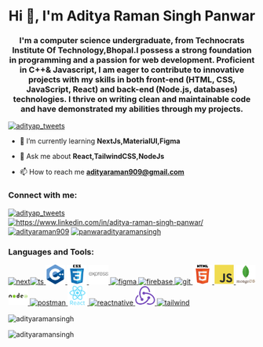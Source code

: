 <h1 align="center">Hi 👋, I'm Aditya Raman Singh Panwar</h1>
<h3 align="center">I'm a computer science undergraduate, from Technocrats Institute Of Technology,Bhopal.I possess a strong foundation in programming and a passion for web development. Proficient in C++& Javascript, I am eager to contribute to innovative projects with my skills in both front-end (HTML, CSS, JavaScript, React) and back-end (Node.js, databases) technologies. I thrive on writing clean and maintainable code and have demonstrated my abilities through my projects.</h3>

<p align="left"> <a href="https://twitter.com/adityap_tweets" target="blank"><img src="https://img.shields.io/twitter/follow/adityap_tweets?logo=twitter&style=for-the-badge" alt="adityap_tweets" /></a> </p>

- 🌱 I’m currently learning **NextJs,MaterialUI,Figma**

- 💬 Ask me about **React,TailwindCSS,NodeJs**

- 📫 How to reach me **adityaraman909@gmail.com**

<h3 align="left">Connect with me:</h3>
<p align="left">
<a href="https://twitter.com/adityap_tweets" target="blank"><img align="center" src="https://raw.githubusercontent.com/rahuldkjain/github-profile-readme-generator/master/src/images/icons/Social/twitter.svg" alt="adityap_tweets" height="30" width="40" /></a>
<a href="https://linkedin.com/in/https://www.linkedin.com/in/aditya-raman-singh-panwar/" target="blank"><img align="center" src="https://raw.githubusercontent.com/rahuldkjain/github-profile-readme-generator/master/src/images/icons/Social/linked-in-alt.svg" alt="https://www.linkedin.com/in/aditya-raman-singh-panwar/" height="30" width="40" /></a>
<a href="https://www.codechef.com/users/adityaraman909" target="blank"><img align="center" src="https://cdn.jsdelivr.net/npm/simple-icons@3.1.0/icons/codechef.svg" alt="adityaraman909" height="30" width="40" /></a>
<a href="https://www.leetcode.com/panwaradityaramansingh" target="blank"><img align="center" src="https://raw.githubusercontent.com/rahuldkjain/github-profile-readme-generator/master/src/images/icons/Social/leet-code.svg" alt="panwaradityaramansingh" height="30" width="40" /></a>
</p>

<h3 align="left">Languages and Tools:</h3>
<p align="left"> <a href="https://www.svgrepo.com/show/354112/nextjs.svg" target="_blank" rel="noreferrer">  <a href="" target="_blank" rel="noreferrer"><img src="https://www.svgrepo.com/show/368858/nextjs.svg" alt="next" width="40" height="40"/><img src="https://www.svgrepo.com/show/374146/typescript-official.svg" alt="ts" width="40" height="40"/> </a> <a href="https://www.w3schools.com/cpp/" target="_blank" rel="noreferrer"> <img src="https://raw.githubusercontent.com/devicons/devicon/master/icons/cplusplus/cplusplus-original.svg" alt="cplusplus" width="40" height="40"/> </a> <a href="https://www.w3schools.com/css/" target="_blank" rel="noreferrer"> <img src="https://raw.githubusercontent.com/devicons/devicon/master/icons/css3/css3-original-wordmark.svg" alt="css3" width="40" height="40"/> </a> <a href="https://expressjs.com" target="_blank" rel="noreferrer"> <img src="https://raw.githubusercontent.com/devicons/devicon/master/icons/express/express-original-wordmark.svg" alt="express" width="40" height="40"/> </a> <a href="https://www.figma.com/" target="_blank" rel="noreferrer"> <img src="https://www.vectorlogo.zone/logos/figma/figma-icon.svg" alt="figma" width="40" height="40"/> </a> <a href="https://firebase.google.com/" target="_blank" rel="noreferrer"> <img src="https://www.vectorlogo.zone/logos/firebase/firebase-icon.svg" alt="firebase" width="40" height="40"/> </a> <a href="https://git-scm.com/" target="_blank" rel="noreferrer"> <img src="https://www.vectorlogo.zone/logos/git-scm/git-scm-icon.svg" alt="git" width="40" height="40"/> </a> <a href="https://www.w3.org/html/" target="_blank" rel="noreferrer"> <img src="https://raw.githubusercontent.com/devicons/devicon/master/icons/html5/html5-original-wordmark.svg" alt="html5" width="40" height="40"/> </a> <a href="https://developer.mozilla.org/en-US/docs/Web/JavaScript" target="_blank" rel="noreferrer"> <img src="https://raw.githubusercontent.com/devicons/devicon/master/icons/javascript/javascript-original.svg" alt="javascript" width="40" height="40"/> </a> <a href="https://www.mongodb.com/" target="_blank" rel="noreferrer"> <img src="https://raw.githubusercontent.com/devicons/devicon/master/icons/mongodb/mongodb-original-wordmark.svg" alt="mongodb" width="40" height="40"/> </a> <a href="https://nodejs.org" target="_blank" rel="noreferrer"> <img src="https://raw.githubusercontent.com/devicons/devicon/master/icons/nodejs/nodejs-original-wordmark.svg" alt="nodejs" width="40" height="40"/> </a> <a href="https://postman.com" target="_blank" rel="noreferrer"> <img src="https://www.vectorlogo.zone/logos/getpostman/getpostman-icon.svg" alt="postman" width="40" height="40"/> </a> <a href="https://reactjs.org/" target="_blank" rel="noreferrer"> <img src="https://raw.githubusercontent.com/devicons/devicon/master/icons/react/react-original-wordmark.svg" alt="react" width="40" height="40"/> </a> <a href="https://reactnative.dev/" target="_blank" rel="noreferrer"> <img src="https://reactnative.dev/img/header_logo.svg" alt="reactnative" width="40" height="40"/> </a> <a href="https://redux.js.org" target="_blank" rel="noreferrer"> <img src="https://raw.githubusercontent.com/devicons/devicon/master/icons/redux/redux-original.svg" alt="redux" width="40" height="40"/> </a> <a href="https://tailwindcss.com/" target="_blank" rel="noreferrer"> <img src="https://www.vectorlogo.zone/logos/tailwindcss/tailwindcss-icon.svg" alt="tailwind" width="40" height="40"/> </a> </p>

<p><img align="center" src="https://github-readme-stats.vercel.app/api/top-langs?username=adityaramansingh&show_icons=true&locale=en&layout=compact" alt="adityaramansingh" /></p>

<p><img align="center" src="https://github-readme-streak-stats.herokuapp.com/?user=adityaramansingh&" alt="adityaramansingh" /></p>
